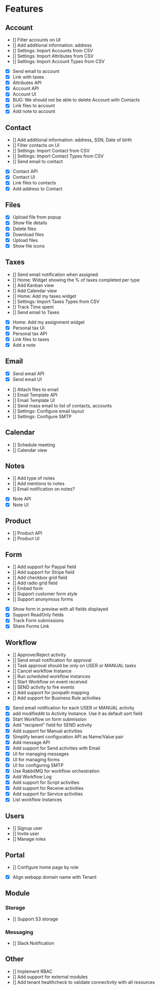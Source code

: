 # Features

## Account

- [] Filter accounts on UI
- [] Add additional information: address
- [] Settings: Import Accounts from CSV
- [] Settings: Import Attributes from CSV
- [] Settings: Import Account Types from CSV
- [x] Send email to account
- [x] Link with taxes
- [x] Attributes API
- [x] Account API
- [x] Account UI
- [x] BUG: We should not be able to delete Account with Contacts
- [x] Link files to account
- [x] Add note to account

## Contact

- [] Add additional information: address, SSN, Date of birth
- [] Filter contacts on UI
- [] Settings: Import Contact from CSV
- [] Settings: Import Contact Types from CSV
- [] Send email to contact
- [x] Contact API
- [x] Contact UI
- [x] Link files to contacts
- [x] Add address to Contact

## Files

- [x] Upload file from popup
- [x] Show file details
- [x] Delete files
- [x] Download files
- [x] Upload files
- [x] Show file icons

## Taxes

- [] Send email notification when assigned
- [] Home: Widget showing the % of taxes completed per type
- [] Add Kanban view
- [] Add Calendar view
- [] Home: Add my taxes widget
- [] Settings: Import Taxes Types from CSV
- [] Track Time spent
- [] Send email to Taxes
- [x] Home: Add my assignment widget
- [x] Personal tax UI
- [x] Personal tax API
- [x] Link files to taxes
- [x] Add a note

## Email

- [x] Send email API
- [x] Send email UI
- [] Attach files to email
- [] Email Template API
- [] Email Template UI
- [] Send mass email to list of contacts, accounts
- [] Settings: Configure email layout
- [] Settings: Configure SMTP

## Calendar

- [] Schedule meeting
- [] Calendar view

## Notes

- [] Add type of notes
- [] Add mentions to notes
- [] Email notification on notes?
- [x] Note API
- [x] Note UI

## Product

- [] Product API
- [] Product UI

## Form

- [] Add support for Paypal field
- [] Add support for Stripe field
- [] Add checkbox grid field
- [] Add radio grid field
- [] Embed form
- [] Support customer form style
- [] Support anonymous forms
- [x] Show form in preview with all fields displayed
- [x] Support ReadOnly fields
- [x] Track Form submissions
- [x] Share Forms Link

## Workflow

- [] Approve/Reject activity
- [] Send email notification for approval
- [] Task approval should be only on USER or MANUAL tasks
- [] Cancel workflow Instance
- [] Run scheduled workflow instances
- [] Start Workflow on event received
- [] SEND activity to fire events
- [] Add support for jsonpath mapping
- [] Add support for Business Rule activities
- [x] Send email notification for each USER or MANUAL activity
- [x] add modifiedAt to Activity Instance. Use it as default sort field
- [x] Start Workflow on form submission
- [x] Add "recipient" field for SEND activity
- [x] Add support for Manual activities
- [x] Simplify tenant configuration API as Name/Value pair
- [x] Add message API
- [x] Add support for Send activities with Email
- [x] UI for managing messages
- [x] UI for managing forms
- [x] UI for configuring SMTP
- [x] Use RabbitMQ for workflow orchestration
- [x] Add Workflow Log
- [x] Add support for Script activities
- [x] Add support for Receive activities
- [x] Add support for Service activities
- [x] List workflow instances

## Users

- [] Signup user
- [] Invite user
- [] Manage roles

## Portal

- [] Configure home page by role
- [x] Align webapp domain name with Tenant

## Module

### Storage

- [] Support S3 storage

### Messaging

- [] Slack Notification

## Other

- [] Implement RBAC
- [] Add support for external modules
- [] Add tenant healthcheck to validate connectivity with all resources

